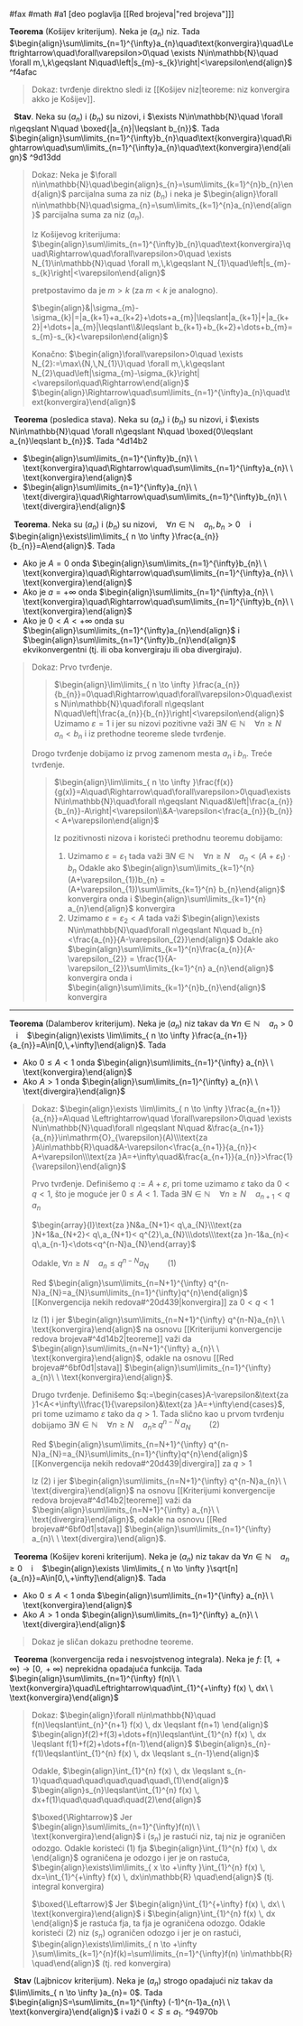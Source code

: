 #fax #math #a1 [deo poglavlja [[Red brojeva|"red brojeva"]]]
$\:$

**Teorema** (Košijev kriterijum). Neka je $(a_{n})$ niz. Tada
$\begin{align}\sum\limits_{n=1}^{\infty}a_{n}\quad\text{konvergira}\quad\Leftrightarrow\quad\forall\varepsilon>0\quad \exists N\in\mathbb{N}\quad \forall m,\,k\geqslant N\quad\left|s_{m}-s_{k}\right|<\varepsilon\end{align}$ ^f4afac
> Dokaz: tvrđenje direktno sledi iz [[Košijev niz|teoreme: niz konvergira akko je Košijev]].

$\:$
**Stav**. Neka su $(a_{n})$ i $(b_{n})$ su nizovi, i $\exists N\in\mathbb{N}\quad \forall n\geqslant N\quad \boxed{|a_{n}|\leqslant b_{n}}$. Tada
$\begin{align}\sum\limits_{n=1}^{\infty}b_{n}\quad\text{konvergira}\quad\Rightarrow\quad\sum\limits_{n=1}^{\infty}a_{n}\quad\text{konvergira}\end{align}$ ^9d13dd
> Dokaz:
> Neka je $\forall n\in\mathbb{N}\quad\begin{align}s_{n}=\sum\limits_{k=1}^{n}b_{n}\end{align}$ parcijalna suma za niz $(b_{n})$ 
> i neka je $\begin{align}\forall n\in\mathbb{N}\quad\sigma_{n}=\sum\limits_{k=1}^{n}a_{n}\end{align}$ parcijalna suma za niz $(a_{n})$.
>
> Iz Košijevog kriterijuma:
> $\begin{align}\sum\limits_{n=1}^{\infty}b_{n}\quad\text{konvergira}\quad\Rightarrow\quad\forall\varepsilon>0\quad \exists N_{1}\in\mathbb{N}\quad \forall m,\,k\geqslant N_{1}\quad\left|s_{m}-s_{k}\right|<\varepsilon\end{align}$
> 
> pretpostavimo da je $m>k$ (za $m<k$ je analogno).
> 
> $\begin{align}&|\sigma_{m}-\sigma_{k}|=|a_{k+1}+a_{k+2}+\dots+a_{m}|\leqslant|a_{k+1}|+|a_{k+2}|+\dots+|a_{m}|\leqslant\\&\leqslant b_{k+1}+b_{k+2}+\dots+b_{m}= s_{m}-s_{k}<\varepsilon\end{align}$
> 
> Konačno:
> $\begin{align}\forall\varepsilon>0\quad \exists N_{2}:=\max\{N,\,N_{1}\}\quad \forall m,\,k\geqslant N_{2}\quad\left|\sigma_{m}-\sigma_{k}\right|<\varepsilon\quad\Rightarrow\end{align}$
> $\begin{align}\Rightarrow\quad\sum\limits_{n=1}^{\infty}a_{n}\quad\text{konvergira}\end{align}$

$\:$
**Teorema** (posledica stava). Neka su $(a_{n})$ i $(b_{n})$ su nizovi, i $\exists N\in\mathbb{N}\quad \forall n\geqslant N\quad \boxed{0\leqslant a_{n}\leqslant b_{n}}$. Tada ^4d14b2
- $\begin{align}\sum\limits_{n=1}^{\infty}b_{n}\ \ \text{konvergira}\quad\Rightarrow\quad\sum\limits_{n=1}^{\infty}a_{n}\ \ \text{konvergira}\end{align}$
- $\begin{align}\sum\limits_{n=1}^{\infty}a_{n}\ \ \text{divergira}\quad\Rightarrow\quad\sum\limits_{n=1}^{\infty}b_{n}\ \ \text{divergira}\end{align}$

$\:$
**Teorema**.  Neka su $(a_{n})$ i $(b_{n})$ su nizovi, $\ \:$  $\forall n\in\mathbb{N}\quad a_{n},\,b_{n}>0$ $\ \:$ i $\ \:$ $\begin{align}\exists\lim\limits_{ n \to \infty }\frac{a_{n}}{b_{n}}=A\end{align}$. Tada 
- Ako je $A=0$ onda $\begin{align}\sum\limits_{n=1}^{\infty}b_{n}\ \ \text{konvergira}\quad\Rightarrow\quad\sum\limits_{n=1}^{\infty}a_{n}\ \ \text{konvergira}\end{align}$
- Ako je $a = +\infty$ onda $\begin{align}\sum\limits_{n=1}^{\infty}a_{n}\ \ \text{konvergira}\quad\Rightarrow\quad\sum\limits_{n=1}^{\infty}b_{n}\ \ \text{konvergira}\end{align}$
- Ako je $0<A<+\infty$ onda su $\begin{align}\sum\limits_{n=1}^{\infty}a_{n}\end{align}$ i $\begin{align}\sum\limits_{n=1}^{\infty}b_{n}\end{align}$ ekvikonvergentni
(tj. ili oba konvergiraju ili oba divergiraju).

> Dokaz:
> Prvo tvrđenje.
>>$\begin{align}\lim\limits_{ n \to \infty }\frac{a_{n}}{b_{n}}=0\quad\Rightarrow\quad\forall\varepsilon>0\quad\exists N\in\mathbb{N}\quad\forall n\geqslant N\quad\left|\frac{a_{n}}{b_{n}}\right|<\varepsilon\end{align}$
>> Uzimamo $\varepsilon = 1$ i jer su nizovi pozitivne  važi $\exists N\in\mathbb{N}\quad\forall n\geqslant N\quad a_{n}<b_{n}$
>> i iz prethodne teoreme slede tvrđenje.
> 
> Drogo tvrđenje dobijamo iz prvog zamenom mesta $a_{n}$ i $b_{n}$.
> Treće tvrđenje.
>>$\begin{align}\lim\limits_{ n \to \infty }\frac{f(x)}{g(x)}=A\quad\Rightarrow\quad\forall\varepsilon>0\quad\exists N\in\mathbb{N}\quad\forall n\geqslant N\quad&\left|\frac{a_{n}}{b_{n}}-A\right|<\varepsilon\\&A-\varepsilon<\frac{a_{n}}{b_{n}}< A+\varepsilon\end{align}$
>>
>>Iz pozitivnosti nizova i koristeći prethodnu teoremu dobijamo:
>> 1. Uzimamo $\varepsilon = \varepsilon_{1}$ tada važi 
>>  $\exists N\in\mathbb{N}\quad\forall n\geqslant N\quad a_{n}<(A+\varepsilon_{1})\cdot b_{n}$
>> Odakle ako $\begin{align}\sum\limits_{k=1}^{n} (A+\varepsilon_{1})b_{n} = (A+\varepsilon_{1})\sum\limits_{k=1}^{n} b_{n}\end{align}$ konvergira onda i $\begin{align}\sum\limits_{k=1}^{n} a_{n}\end{align}$ konvergira
>> 2. Uzimamo $\varepsilon = \varepsilon_{2} < A$ tada važi 
>>  $\begin{align}\exists N\in\mathbb{N}\quad\forall n\geqslant N\quad b_{n}<\frac{a_{n}}{A-\varepsilon_{2}}\end{align}$
>> Odakle ako $\begin{align}\sum\limits_{k=1}^{n}\frac{a_{n}}{A-\varepsilon_{2}} = \frac{1}{A-\varepsilon_{2}}\sum\limits_{k=1}^{n} a_{n}\end{align}$ konvergira onda i $\begin{align}\sum\limits_{k=1}^{n}b_{n}\end{align}$ konvergira

___

**Teorema** (Dalamberov kriterijum). Neka je $(a_{n})$ niz takav da $\forall n\in\mathbb{N}\quad a_{n}>0$ $\ \:$ i $\ \:$ $\begin{align}\exists \lim\limits_{ n \to \infty }\frac{a_{n+1}}{a_{n}}=A\in[0,\,+\infty]\end{align}$. Tada
- Ako $0\leqslant A<1$ onda $\begin{align}\sum\limits_{n=1}^{\infty} a_{n}\ \ \text{konvergira}\end{align}$
- Ako $A>1$ onda $\begin{align}\sum\limits_{n=1}^{\infty} a_{n}\ \ \text{divergira}\end{align}$

> Dokaz:
> $\begin{align}\exists \lim\limits_{ n \to \infty }\frac{a_{n+1}}{a_{n}}=A\quad \Leftrightarrow\quad \forall\varepsilon>0\quad \exists N\in\mathbb{N}\quad\forall n\geqslant N\quad &\frac{a_{n+1}}{a_{n}}\in\mathrm{O}_{\varepsilon}(A)\\\text{za }A\in\mathbb{R}\quad&A-\varepsilon<\frac{a_{n+1}}{a_{n}}< A+\varepsilon\\\text{za }A=+\infty\quad&\frac{a_{n+1}}{a_{n}}>\frac{1}{\varepsilon}\end{align}$
>
>Prvo tvrđenje.
> Definišemo $q:=A+\varepsilon$, pri tome uzimamo $\varepsilon$ tako da $0<q<1$, što je moguće jer $0\leqslant A<1$. Tada
> $\exists N\in\mathbb{N}\quad\forall n\geqslant N\quad a_{n+1}<q\,a_{n}$
>
>$\begin{array}{l}\text{za }N&a_{N+1}< q\,a_{N}\\\text{za }N+1&a_{N+2}< q\,a_{N+1}< q^{2}\,a_{N}\\\dots\\\text{za }n-1&a_{n}< q\,a_{n-1}<\dots<q^{n-N}a_{N}\end{array}$
>
>Odakle, $\forall n\geqslant N\quad a_{n}\leqslant q^{n-N}a_{N}\quad\quad(1)$
>
>Red $\begin{align}\sum\limits_{n=N+1}^{\infty} q^{n-N}a_{N}=a_{N}\sum\limits_{n=1}^{\infty}q^{n}\end{align}$ [[Konvergencija nekih redova#^20d439|konvergira]] za $0<q<1$
> 
> Iz (1) i jer $\begin{align}\sum\limits_{n=N+1}^{\infty} q^{n-N}a_{n}\ \ \text{konvergira}\end{align}$ na osnovu [[Kriterijumi konvergencije redova brojeva#^4d14b2|teoreme]] važi da $\begin{align}\sum\limits_{n=N+1}^{\infty} a_{n}\ \ \text{konvergira}\end{align}$, odakle na osnovu [[Red brojeva#^6bf0d1|stava]] $\begin{align}\sum\limits_{n=1}^{\infty} a_{n}\ \ \text{konvergira}\end{align}$.
> $\:$
>
> Drugo tvrđenje.
> Definišemo $q:=\begin{cases}A-\varepsilon&\text{za }1<A<+\infty\\\frac{1}{\varepsilon}&\text{za }A=+\infty\end{cases}$, pri tome uzimamo $\varepsilon$ tako da $q>1$. Tada slično kao u prvom tvrđenju dobijamo
> $\exists N\in\mathbb{N}\quad\forall n\geqslant N\quad a_{n}\geqslant\,q^{n-N}\,a_{N}\quad\quad(2)$
> 
> Red $\begin{align}\sum\limits_{n=N+1}^{\infty} q^{n-N}a_{N}=a_{N}\sum\limits_{n=1}^{\infty}q^{n}\end{align}$ [[Konvergencija nekih redova#^20d439|divergira]] za $q>1$
> 
> Iz (2) i jer $\begin{align}\sum\limits_{n=N+1}^{\infty} q^{n-N}a_{n}\ \ \text{divergira}\end{align}$ na osnovu [[Kriterijumi konvergencije redova brojeva#^4d14b2|teoreme]] važi da $\begin{align}\sum\limits_{n=N+1}^{\infty} a_{n}\ \ \text{divergira}\end{align}$, odakle na osnovu [[Red brojeva#^6bf0d1|stava]] $\begin{align}\sum\limits_{n=1}^{\infty} a_{n}\ \ \text{divergira}\end{align}$.

$\:$
**Teorema** (Košijev koreni kriterijum). Neka je $(a_{n})$ niz takav da $\forall n\in\mathbb{N}\quad a_{n}\geqslant0$ $\ \:$ i $\ \:$ $\begin{align}\exists \lim\limits_{ n \to \infty }\sqrt[n]{a_{n}}=A\in[0,\,+\infty]\end{align}$. Tada
- Ako $0\leqslant A<1$ onda $\begin{align}\sum\limits_{n=1}^{\infty} a_{n}\ \ \text{konvergira}\end{align}$
- Ako $A>1$ onda $\begin{align}\sum\limits_{n=1}^{\infty} a_{n}\ \ \text{divergira}\end{align}$

> Dokaz je sličan dokazu prethodne teoreme.

$\:$
**Teorema** (konvergencija reda i nesvojstvenog integrala). 
Neka je $f:\ [1,\,+\infty)\to[0,\,+\infty)$ neprekidna opadajuća funkcija.
Tada $\begin{align}\sum\limits_{n=1}^{\infty} f(n)\ \ \text{konvergira}\quad\Leftrightarrow\quad\int_{1}^{+\infty} f(x) \, dx\ \ \text{konvergira}\end{align}$
> Dokaz:
> $\begin{align}\forall n\in\mathbb{N}\quad f(n)\leqslant\int_{n}^{n+1} f(x) \, dx \leqslant f(n+1) \end{align}$
> $\begin{align}f(2)+f(3)+\dots+f(n)\leqslant\int_{1}^{n} f(x) \, dx \leqslant f(1)+f(2)+\dots+f(n-1)\end{align}$
> $\begin{align}s_{n}-f(1)\leqslant\int_{1}^{n} f(x) \, dx \leqslant s_{n-1}\end{align}$
> 
> Odakle, 
> $\begin{align}\int_{1}^{n} f(x) \, dx \leqslant s_{n-1}\quad\quad\quad\quad\quad\quad\,(1)\end{align}$
> $\begin{align}s_{n}\leqslant\int_{1}^{n} f(x) \, dx+f(1)\quad\quad\quad\quad(2)\end{align}$
> 
> $\boxed{\Rightarrow}$ 
> Jer $\begin{align}\sum\limits_{n=1}^{\infty}f(n)\ \ \text{konvergira}\end{align}$ i $(s_{n})$ je rastući niz, taj niz je ograničen odozgo.
 Odakle koristeći $(1)$ fja $\begin{align}\int_{1}^{n} f(x) \, dx \end{align}$ ograničena je odozgo i jer je on rastuća, $\begin{align}\exists\lim\limits_{ x \to +\infty }\int_{1}^{n} f(x) \, dx=\int_{1}^{+\infty} f(x) \, dx\in\mathbb{R} \quad\end{align}$ (tj. integral konvergira)
 >
 >$\boxed{\Leftarrow}$ 
> Jer $\begin{align}\int_{1}^{+\infty} f(x) \, dx\ \ \text{konvergira}\end{align}$ i $\begin{align}\int_{1}^{n} f(x) \, dx \end{align}$ je rastuća fja, ta fja je ograničena odozgo.
 Odakle koristeći $(2)$  niz $(s_{n})$ ograničen odozgo i jer je on rastući, $\begin{align}\exists\lim\limits_{ n \to +\infty }\sum\limits_{k=1}^{n}f(k)=\sum\limits_{n=1}^{\infty}f(n) \in\mathbb{R} \quad\end{align}$ (tj. red konvergira)

$\:$
**Stav** (Lajbnicov kriterijum). Neka je $(a_{n})$ strogo opadajući niz takav da $\lim\limits_{ n \to \infty }a_{n}= 0$. Tada $\begin{align}S=\sum\limits_{n=1}^{\infty} (-1)^{n-1}a_{n}\ \ \text{konvergira}\end{align}$ i važi $0<S \leqslant a_{1}$. ^94970b
